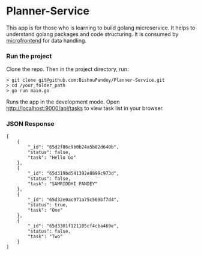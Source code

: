 # Planner-Service

This app is for those who is learning to build golang microservice. It helps to understand golang packages and code structuring.  It is consumed by [microfrontend](https://github.com/BishnuPandey/Planner-Service) for data handling. 

### Run the project

Clone the repo. Then in the project directory, run:

```
> git clone git@github.com:BishnuPandey/Planner-Service.git
> cd /your_folder_path
> go run main.go
```

Runs the app in the development mode.
Open [http://localhost:9000/api/tasks](http://localhost:9000/api/tasks) to view task list in your browser.

### JSON Response
```
[
    {
        "_id": "65d2f86c9b0b24a5b82d640b",
        "status": false,
        "task": "Hello Go"
    },
    {
        "_id": "65d319bd541392e8899c973d",
        "status": false,
        "task": "SAMRIDDHI PANDEY"
    },
    {
        "_id": "65d32e0ac971a75c569bf7d4",
        "status": true,
        "task": "One"
    },
    {
        "_id": "65d3301f121105cf4cba469e",
        "status": false,
        "task": "Two"
    }
]
```
